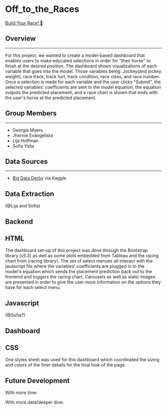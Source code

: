 # Off_to_the_Races
[Build Your Race! :horse:](https://gmyers95.github.io/Off_to_the_Races/FrontEnd/index.html)

## Overview  
<hr>
For this project, we wanted to create a model-based dashboard that enables users to make educated selections in order for "their horse" to finish at the desired position. The dashboard shows visualizations of each variable that goes into the model. Those variables being: Jockey(and jockey weight), race track, track turf, track condition, race class, and race number. Once a selection is made for each variable and the user clicks "Submit", the selected variables' coefficients are sent to the model equation, the equation outputs the predicted placement, and a race chart is shown that ends with the user's horse at the predicted placement.

## Group Members
<hr>  

* Georgia Myers
* Jhernie Evangelista
* Lija Hoffman
* Sofia Ysita

## Data Sources  
<hr>  

* [Big Data Derby](https://www.kaggle.com/competitions/big-data-derby-2022/data) via Kaggle

## Data Extraction

(@Lija and Sofia)

## Backend



## HTML
The dashboard set-up of this project was done through the Bootstrap library (v5.3) as well as some plots embedded from Tableau and the racing chart from (racing library). The set of select menues all interact with the javascript file where the variables' coefficients are plugged in to the model's equation which sends the placement prediction back out to the frontend and triggers the racing chart. Carousels as well as static images are presented in order to give the user more information on the options they have for each select menu.

## Javascript
(@Sofia?)

## Dashboard 

## CSS

One styles sheet was used for this dashboard which coordinated the sizing and colors of the finer details for the final look of the page.


## Future Development
With more time:

        
With more data/deeper dive:
